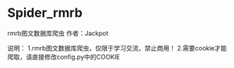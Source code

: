 # Spider_rmrb
rmrb图文数据库爬虫
作者：Jackpot

说明：
1.rmrb图文数据库爬虫，仅限于学习交流，禁止商用！
2.需要cookie才能爬取，请直接修改config.py中的COOKIE
